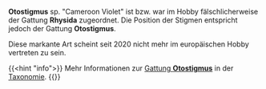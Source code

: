 **Otostigmus** sp. "Cameroon Violet" ist bzw. war im Hobby fälschlicherweise der Gattung **Rhysida** zugeordnet. Die Position der Stigmen entspricht jedoch der Gattung **Otostigmus**.

Diese markante Art scheint seit 2020 nicht mehr im europäischen Hobby vertreten zu sein.

{{<hint "info">}}
Mehr Informationen zur [Gattung **Otostigmus**](/skolopender/taxonomie/scolopendromorpha/otostigmus/) in der [Taxonomie](/skolopender/taxonomie/).
{{</hint>}}